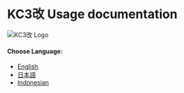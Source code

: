 # KC3改 Usage documentation
![KC3改 Logo](https://raw.githubusercontent.com/KC3Kai/KC3Kai/master/src/assets/img/logo/128.png)

#### Choose Language:
* [English]()
* [日本語]()
* [Indonesian]()

